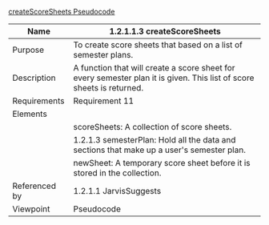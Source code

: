 [createScoreSheets Pseudocode](TeamTwoFiles/1.2.1.1.3createScoreSheetsPseudocode.txt)

| Name | 1.2.1.1.3 createScoreSheets |
| ----------- | ----------- |
| Purpose | To create score sheets that based on a list of semester plans. |
| Description | A function that will create a score sheet for every semester plan it is given. This list of score sheets is returned. |
| Requirements | Requirement 11 |
| Elements | 
| | scoreSheets: A collection of score sheets. |
| | 1.2.1.3 semesterPlan: Hold all the data and sections that make up a user's semester plan. |
| | newSheet: A temporary score sheet before it is stored in the collection. |
| Referenced by | 1.2.1.1 JarvisSuggests |
| Viewpoint | Pseudocode |


